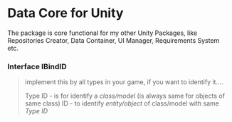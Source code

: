 # Data Core for Unity  
The package is core functional for my other Unity Packages, like Repositories Creator, Data Container, UI Manager, Requirements System etc.

### Interface IBindID  

> implement this by all types in your game, if you want to identify it....
>
> Type ID - is for identify a *class/model* (is always same for objects of same class)
> ID - to identify *entity/object* of class/model with same *Type ID*